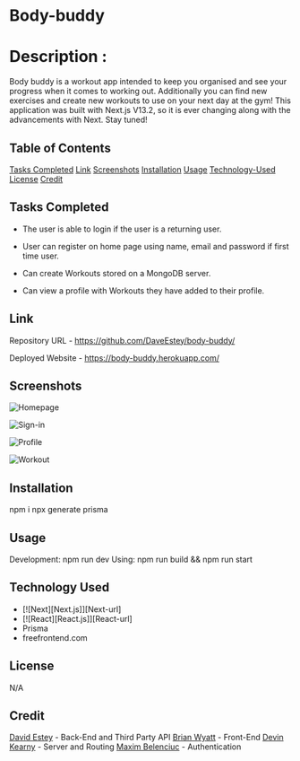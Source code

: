 # Body-buddy

# Description :
 
Body buddy is a workout app intended to keep you organised and see your progress when it comes to working out. Additionally you can find new exercises and create new workouts to use on your next day at the gym! This application was built with Next.js V13.2, so it is ever changing along with the advancements with Next. Stay tuned!  

## Table of Contents

  [Tasks Completed](#TasksCompleted)
  [Link](#Link)
  [Screenshots](#Screenshots)
  [Installation](#Installation)
  [Usage](#Usage)
  [Technology-Used](#TechnologyUsed)
  [License](#License)
  [Credit](#Credit)




## Tasks Completed

- The user is able to login if the user is a returning user.

- User can register on home page using name, email and password if first time user.

- Can create Workouts stored on a MongoDB server.

- Can view a profile with Workouts they have added to their profile.


## Link


Repository URL  - https://github.com/DaveEstey/body-buddy/

Deployed Website - https://body-buddy.herokuapp.com/

## Screenshots

![Homepage](https://user-images.githubusercontent.com/114950818/233516080-610a368c-ce57-4f40-b48b-ee409989af6a.png)

![Sign-in](https://user-images.githubusercontent.com/114950818/233516320-c0737fba-c90f-4be4-94c9-6cd7432107ed.png)

![Profile](https://user-images.githubusercontent.com/114950818/233516696-17d2317f-5a2a-4523-8d4c-d00aaf3a36ba.png)

![Workout](https://user-images.githubusercontent.com/114950818/233516503-019a5562-cbb2-4c75-82fd-d29b63cd197d.png)



## Installation

  npm i
  npx generate prisma
  
## Usage

  Development: npm run dev
  Using: npm run build && npm run start

## Technology Used

* [![Next][Next.js]][Next-url]
* [![React][React.js]][React-url]
* Prisma
* freefrontend.com

## License

N/A

## Credit

[David Estey](https://github.com/DaveEstey) - Back-End and Third Party API
[Brian Wyatt](https://github.com/Meduion) - Front-End
[Devin Kearny](https://github.com/Friduwulf) - Server and Routing
[Maxim Belenciuc](https://github.com/1nscape) - Authentication
